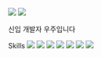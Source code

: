 <a href="https://backup-study.tistory.com/" target="_blank"><img src="https://img.shields.io/badge/Blog-ffffff?style=flat-square&logo=tistory&logoColor=000000"/></a>
<a href="mailto:deppsd0@gmail.com"><img src="https://img.shields.io/badge/deppsd0@gmail.com-ffffff?style=flat-square&logo=Gmail&logoColor=EA4335"/></a><br>

신입 개발자 우주입니다


Skills
<img src="https://img.shields.io/badge/JAVA-007396?style=flat-square&logo=java&logoColor=white">
<img src="https://img.shields.io/badge/springboot-6DB33F?style=flat-square&logo=springboot&logoColor=white">
<img src="https://img.shields.io/badge/eclipseide-2C2255?style=flat-square&logo=eclipseide&logoColor=white">
<img src="https://img.shields.io/badge/mysql-4479A1?style=flat-square&logo=mysql&logoColor=white">
<img src="https://img.shields.io/badge/javascript-F7DF1E?style=flat-square&logo=javascript&logoColor=white">
<img src="https://img.shields.io/badge/html5-E34F26?style=flat-square&logo=html5&logoColor=white">
<img src="https://img.shields.io/badge/css3-1572B6?style=flat-square&logo=css3&logoColor=white">


<!--
**juyayeah/juyayeah** is a ✨ _special_ ✨ repository because its `README.md` (this file) appears on your GitHub profile.

Here are some ideas to get you started:

- 🔭 I’m currently working on ...
- 🌱 I’m currently learning ...
- 👯 I’m looking to collaborate on ...
- 🤔 I’m looking for help with ...
- 💬 Ask me about ...
- 📫 How to reach me: ...
- 😄 Pronouns: ...
- ⚡ Fun fact: ...
-->
